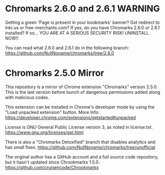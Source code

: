 # Chromarks 2.6.0 and 2.6.1 WARNING
Getting a green 'Page is present in your bookmarks' banner? Got redirect to lnkr.us or free-merchants.com? If yes, do you have Chromarks 2.6.0 or 2.6.1 installed? If so... YOU ARE AT A SERIOUS SECURITY RISK! UNINSTALL NOW!!

You can read what 2.6.0 and 2.6.1 do in the following branch: https://github.com/NullNoname/chromarks/tree/2.6.0

# Chromarks 2.5.0 Mirror
This repository is a mirror of Chrome extension "Chromarks" version 2.5.0. This is the last version before bunch of dangerous permissions added along with malicious codes.

This extension can be installed in Chrome's developer mode by using the "Load unpacked extension" button.
More Info: https://developer.chrome.com/extensions/getstarted#unpacked

License is GNU General Public License version 3, as noted in license.txt.
https://www.gnu.org/licenses/gpl.html

There is also a "Chromarks Detoxified" branch that disables analytics and has small fixes.
https://github.com/NullNoname/chromarks/tree/unofficial

The original author has a GitHub account and a full source code repository, but it hasn't updated since Chrookmarks 1.5.0:
https://github.com/cruisencode/Chrookmarks
